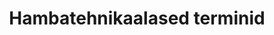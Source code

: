 ---
title: Hambatehnikaalased terminid
title_en: Dental Technique Terminology
notes: "Hambatehnikaalased terminid\r\nKokku 2165 terminit.\r\nKeeled: eesti, saksa, inglise."
notes_en: ''
category:
  - Tervis
category_en:
  - Health
resources:
  - name: hambaarst
    url: 'https://term.eki.ee/termbase/view/2765619'
    format: HTML
    interactive: 'False'
license: OTHER
update_freq: 'http://purl.org/linked-data/sdmx/2009/code#freq-A'
organization: Eesti Keele Instituut
maintainer_name: ''
maintainer_email: ''
maintainer_phone: ''
date_issued: '2020-03-28T15:31:40.908Z'
date_modified: 2020/11/13
---